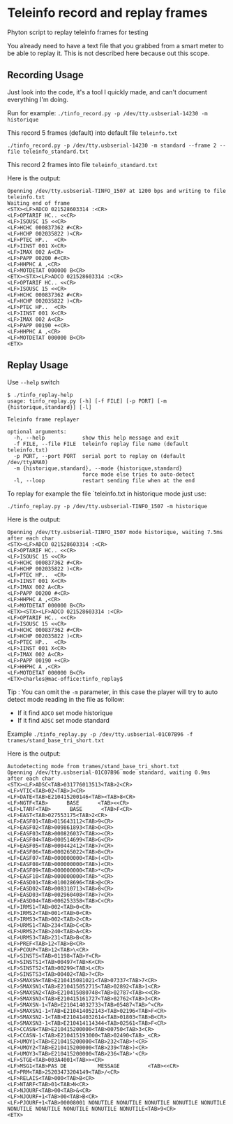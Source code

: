 # Teleinfo record and replay frames


Phyton script to replay teleinfo frames for testing

You already need to have a text file that you grabbed from a smart meter to be able to replay it. This is not described here because out this scope.


## Recording Usage 

Just look into the code, it's a tool I quickly made, and can't document everything I'm doing.

Run for example:
`./tinfo_record.py -p /dev/tty.usbserial-14230 -m historique`

This record 5 frames (default) into default file `teleinfo.txt`

`./tinfo_record.py -p /dev/tty.usbserial-14230 -m standard --frame 2 --file teleinfo_standard.txt`

This record 2 frames into file `teleinfo_standard.txt`

Here is the output:

```
Openning /dev/tty.usbserial-TINFO_1507 at 1200 bps and writing to file teleinfo.txt
Waiting end of frame
<STX><LF>ADCO 021528603314 :<CR>
<LF>OPTARIF HC.. <<CR>
<LF>ISOUSC 15 <<CR>
<LF>HCHC 000837362 #<CR>
<LF>HCHP 002035822 )<CR>
<LF>PTEC HP..  <CR>
<LF>IINST 001 X<CR>
<LF>IMAX 002 A<CR>
<LF>PAPP 00200 #<CR>
<LF>HHPHC A ,<CR>
<LF>MOTDETAT 000000 B<CR>
<ETX><STX><LF>ADCO 021528603314 :<CR>
<LF>OPTARIF HC.. <<CR>
<LF>ISOUSC 15 <<CR>
<LF>HCHC 000837362 #<CR>
<LF>HCHP 002035822 )<CR>
<LF>PTEC HP..  <CR>
<LF>IINST 001 X<CR>
<LF>IMAX 002 A<CR>
<LF>PAPP 00190 +<CR>
<LF>HHPHC A ,<CR>
<LF>MOTDETAT 000000 B<CR>
<ETX>
```

## Replay Usage 

Use `--help` switch 

```shell
$ ./tinfo_replay-help
usage: tinfo_replay.py [-h] [-f FILE] [-p PORT] [-m {historique,standard}] [-l]

Teleinfo frame replayer

optional arguments:
  -h, --help            show this help message and exit
  -f FILE, --file FILE  teleinfo replay file name (default teleinfo.txt)
  -p PORT, --port PORT  serial port to replay on (default /dev/ttyAMA0)
  -m {historique,standard}, --mode {historique,standard}
                        force mode else tries to auto-detect
  -l, --loop            restart sending file when at the end

```

To replay for example the file `teleinfo.txt in historique mode just use:

`./tinfo_replay.py -p /dev/tty.usbserial-TINFO_1507 -m historique`

Here is the output:

```
Openning /dev/tty.usbserial-TINFO_1507 mode historique, waiting 7.5ms after each char
<STX><LF>ADCO 021528603314 :<CR>
<LF>OPTARIF HC.. <<CR>
<LF>ISOUSC 15 <<CR>
<LF>HCHC 000837362 #<CR>
<LF>HCHP 002035822 )<CR>
<LF>PTEC HP..  <CR>
<LF>IINST 001 X<CR>
<LF>IMAX 002 A<CR>
<LF>PAPP 00200 #<CR>
<LF>HHPHC A ,<CR>
<LF>MOTDETAT 000000 B<CR>
<ETX><STX><LF>ADCO 021528603314 :<CR>
<LF>OPTARIF HC.. <<CR>
<LF>ISOUSC 15 <<CR>
<LF>HCHC 000837362 #<CR>
<LF>HCHP 002035822 )<CR>
<LF>PTEC HP..  <CR>
<LF>IINST 001 X<CR>
<LF>IMAX 002 A<CR>
<LF>PAPP 00190 +<CR>
<LF>HHPHC A ,<CR>
<LF>MOTDETAT 000000 B<CR>
<ETX>charles@mac-office:tinfo_replay$ 
```

Tip : You can omit the `-m` parameter, in this case the player will try to auto detect mode reading in the file as follow:

- If it find `ADCO` set mode historique
- If it find `ADSC` set mode standard

Example
`./tinfo_replay.py -p /dev/tty.usbserial-01C07B96 -f trames/stand_base_tri_short.txt`

Here is the output:

```
Autodetecting mode from trames/stand_base_tri_short.txt
Openning /dev/tty.usbserial-01C07B96 mode standard, waiting 0.9ms after each char
<STX><LF>ADSC<TAB>031776013513<TAB>2<CR>
<LF>VTIC<TAB>02<TAB>J<CR>
<LF>DATE<TAB>E210415200146<TAB><TAB>8<CR>
<LF>NGTF<TAB>      BASE      <TAB><<CR>
<LF>LTARF<TAB>      BASE      <TAB>F<CR>
<LF>EAST<TAB>027553175<TAB>2<CR>
<LF>EASF01<TAB>015643112<TAB>9<CR>
<LF>EASF02<TAB>009861893<TAB>O<CR>
<LF>EASF03<TAB>000826037<TAB>><CR>
<LF>EASF04<TAB>000514699<TAB>G<CR>
<LF>EASF05<TAB>000442412<TAB>7<CR>
<LF>EASF06<TAB>000265022<TAB>8<CR>
<LF>EASF07<TAB>000000000<TAB>(<CR>
<LF>EASF08<TAB>000000000<TAB>)<CR>
<LF>EASF09<TAB>000000000<TAB>*<CR>
<LF>EASF10<TAB>000000000<TAB>"<CR>
<LF>EASD01<TAB>010028696<TAB>@<CR>
<LF>EASD02<TAB>008310713<TAB>8<CR>
<LF>EASD03<TAB>002960408<TAB>?<CR>
<LF>EASD04<TAB>006253358<TAB>C<CR>
<LF>IRMS1<TAB>002<TAB>0<CR>
<LF>IRMS2<TAB>001<TAB>0<CR>
<LF>IRMS3<TAB>002<TAB>2<CR>
<LF>URMS1<TAB>234<TAB>C<CR>
<LF>URMS2<TAB>240<TAB>A<CR>
<LF>URMS3<TAB>231<TAB>B<CR>
<LF>PREF<TAB>12<TAB>B<CR>
<LF>PCOUP<TAB>12<TAB>\<CR>
<LF>SINSTS<TAB>01198<TAB>Y<CR>
<LF>SINSTS1<TAB>00497<TAB>K<CR>
<LF>SINSTS2<TAB>00299<TAB>L<CR>
<LF>SINSTS3<TAB>00402<TAB>?<CR>
<LF>SMAXSN<TAB>E210415081021<TAB>07337<TAB>7<CR>
<LF>SMAXSN1<TAB>E210415052715<TAB>02892<TAB>1<CR>
<LF>SMAXSN2<TAB>E210415080748<TAB>02787<TAB><<CR>
<LF>SMAXSN3<TAB>E210415161727<TAB>02762<TAB>3<CR>
<LF>SMAXSN-1<TAB>E210414032733<TAB>05487<TAB>^<CR>
<LF>SMAXSN1-1<TAB>E210414052143<TAB>02196<TAB>F<CR>
<LF>SMAXSN2-1<TAB>E210414032614<TAB>01803<TAB>B<CR>
<LF>SMAXSN3-1<TAB>E210414114344<TAB>02561<TAB>F<CR>
<LF>CCASN<TAB>E210415200000<TAB>00750<TAB>3<CR>
<LF>CCASN-1<TAB>E210415193000<TAB>02490<TAB>_<CR>
<LF>UMOY1<TAB>E210415200000<TAB>232<TAB>!<CR>
<LF>UMOY2<TAB>E210415200000<TAB>239<TAB>)<CR>
<LF>UMOY3<TAB>E210415200000<TAB>236<TAB>'<CR>
<LF>STGE<TAB>003A4001<TAB>><CR>
<LF>MSG1<TAB>PAS DE          MESSAGE         <TAB><<CR>
<LF>PRM<TAB>25203473204149<TAB>/<CR>
<LF>RELAIS<TAB>000<TAB>B<CR>
<LF>NTARF<TAB>01<TAB>N<CR>
<LF>NJOURF<TAB>00<TAB>&<CR>
<LF>NJOURF+1<TAB>00<TAB>B<CR>
<LF>PJOURF+1<TAB>00008001 NONUTILE NONUTILE NONUTILE NONUTILE NONUTILE NONUTILE NONUTILE NONUTILE NONUTILE NONUTILE<TAB>9<CR>
<ETX>
```


